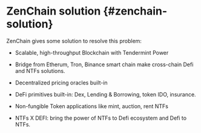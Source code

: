 # ZenChain solution {#zenchain-solution}

ZenChain gives some solution to resolve this problem:

- Scalable, high-throughput Blockchain with Tendermint Power

- Bridge from Etherum, Tron, Binance smart chain make cross-chain Defi and NTFs solutions.

- Decentralized pricing oracles built-in

- DeFi primitives built-in: Dex, Lending &amp; Borrowing, token IDO, insurance.

- Non-fungible Token applications like mint, auction, rent NTFs

- NTFs X DEFI: bring the power of NTFs to Defi ecosystem and Defi to NTFs.
